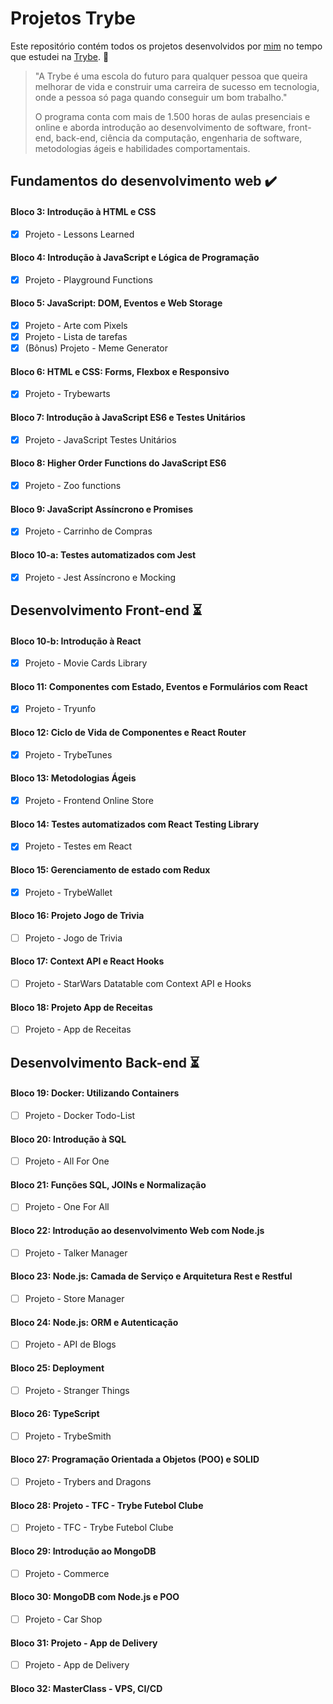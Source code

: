# Projetos Trybe

Este repositório contém todos os projetos desenvolvidos por <a href="https://www.linkedin.com/in/brenusaraujo/" target="_blank">mim</a> no tempo que estudei na <a href="https://www.betrybe.com/" target="_blank">Trybe</a>. :rocket:

> "A Trybe é uma escola do futuro para qualquer pessoa que queira
> melhorar de vida e construir uma carreira de sucesso em tecnologia,
> onde a pessoa só paga quando conseguir um bom trabalho."
> 
> O programa conta com mais de 1.500 horas de aulas presenciais e online
> e aborda introdução ao desenvolvimento de software, front-end,
> back-end, ciência da computação, engenharia de software, metodologias
> ágeis e habilidades comportamentais.

## Fundamentos do desenvolvimento web :heavy_check_mark:

#### Bloco 3: Introdução à HTML e CSS
- [x] Projeto - Lessons Learned

#### Bloco 4: Introdução à JavaScript e Lógica de Programação
- [x] Projeto - Playground Functions

#### Bloco 5: JavaScript: DOM, Eventos e Web Storage
- [x] Projeto - Arte com Pixels
- [x] Projeto - Lista de tarefas
- [x] (Bônus) Projeto - Meme Generator

#### Bloco 6: HTML e CSS: Forms, Flexbox e Responsivo
- [x] Projeto - Trybewarts

#### Bloco 7: Introdução à JavaScript ES6 e Testes Unitários
- [x] Projeto - JavaScript Testes Unitários

#### Bloco 8: Higher Order Functions do JavaScript ES6
- [x] Projeto - Zoo functions

#### Bloco 9: JavaScript Assíncrono e Promises
- [x] Projeto - Carrinho de Compras

#### Bloco 10-a: Testes automatizados com Jest
- [x] Projeto - Jest Assíncrono e Mocking

## Desenvolvimento Front-end :hourglass_flowing_sand:

#### Bloco 10-b: Introdução à React
- [x] Projeto - Movie Cards Library

#### Bloco 11: Componentes com Estado, Eventos e Formulários com React
- [x] Projeto - Tryunfo

#### Bloco 12: Ciclo de Vida de Componentes e React Router
- [x] Projeto - TrybeTunes

#### Bloco 13: Metodologias Ágeis
- [x] Projeto - Frontend Online Store

#### Bloco 14: Testes automatizados com React Testing Library
- [x] Projeto - Testes em React

#### Bloco 15: Gerenciamento de estado com Redux
- [x] Projeto - TrybeWallet

#### Bloco 16: Projeto Jogo de Trivia
- [ ] Projeto - Jogo de Trivia

#### Bloco 17: Context API e React Hooks
- [ ] Projeto - StarWars Datatable com Context API e Hooks

#### Bloco 18: Projeto App de Receitas
- [ ] Projeto - App de Receitas

## Desenvolvimento Back-end :hourglass_flowing_sand:

#### Bloco 19: Docker: Utilizando Containers
- [ ] Projeto - Docker Todo-List

#### Bloco 20: Introdução à SQL
- [ ] Projeto - All For One

#### Bloco 21: Funções SQL, JOINs e Normalização
- [ ] Projeto - One For All

#### Bloco 22: Introdução ao desenvolvimento Web com Node.js
- [ ] Projeto - Talker Manager

#### Bloco 23: Node.js: Camada de Serviço e Arquitetura Rest e Restful
- [ ] Projeto - Store Manager

#### Bloco 24: Node.js: ORM e Autenticação
- [ ] Projeto - API de Blogs

#### Bloco 25: Deployment
- [ ] Projeto - Stranger Things

#### Bloco 26: TypeScript
- [ ] Projeto - TrybeSmith

#### Bloco 27: Programação Orientada a Objetos (POO) e SOLID
- [ ] Projeto - Trybers and Dragons

#### Bloco 28: Projeto - TFC - Trybe Futebol Clube
- [ ] Projeto - TFC - Trybe Futebol Clube

#### Bloco 29: Introdução ao MongoDB
- [ ] Projeto - Commerce

#### Bloco 30: MongoDB com Node.js e POO
- [ ] Projeto - Car Shop

#### Bloco 31: Projeto - App de Delivery
- [ ] Projeto - App de Delivery

#### Bloco 32: MasterClass - VPS, CI/CD

